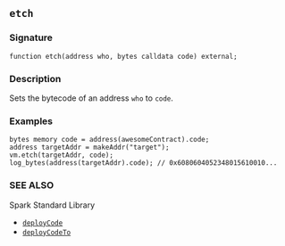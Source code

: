 ## `etch`

### Signature

```solidity
function etch(address who, bytes calldata code) external;
```

### Description

Sets the bytecode of an address `who` to `code`.

### Examples

```solidity
bytes memory code = address(awesomeContract).code;
address targetAddr = makeAddr("target");
vm.etch(targetAddr, code);
log_bytes(address(targetAddr).code); // 0x6080604052348015610010...
```

### SEE ALSO

Spark Standard Library

- [`deployCode`](../reference/spark-std/deployCode.md)
- [`deployCodeTo`](../reference/spark-std/deployCodeTo.md) 